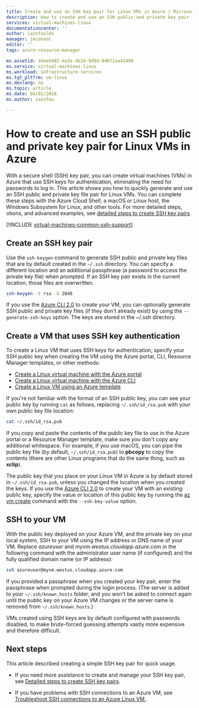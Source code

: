 ```yaml
---
title: Create and use an SSH key pair for Linux VMs in Azure | Microsoft Docs
description: How to create and use an SSH public and private key pair for Linux VMs in Azure to improve the security of the authentication process.
services: virtual-machines-linux
documentationcenter: ''
author: iainfoulds
manager: jeconnoc
editor: ''
tags: azure-resource-manager

ms.assetid: 34ae9482-da3e-4b2d-9d0d-9d672aa42498
ms.service: virtual-machines-linux
ms.workload: infrastructure-services
ms.tgt_pltfrm: vm-linux
ms.devlang: na
ms.topic: article
ms.date: 04/02/2018
ms.author: iainfou

---
```


# How to create and use an SSH public and private key pair for Linux VMs in Azure
With a secure shell (SSH) key pair, you can create virtual machines (VMs) in Azure that use SSH keys for authentication, eliminating the need for passwords to log in. This article shows you how to quickly generate and use an SSH public and private key file pair for Linux VMs. You can complete these steps with the Azure Cloud Shell, a macOS or Linux host, the Windows Subsystem for Linux, and other tools. For more detailed steps, otions, and advanced examples, see [detailed steps to create SSH key pairs](create-ssh-keys-detailed.md).

[!INCLUDE [virtual-machines-common-ssh-support](../../../includes/virtual-machines-common-ssh-support.md)]

## Create an SSH key pair
Use the `ssh-keygen` command to generate SSH public and private key files that are by default created in the `~/.ssh` directory. You can specify a different location and an additional passphrase (a password to access the private key file) when prompted. If an SSH key pair exists in the current location, those files are overwritten.

```bash
ssh-keygen -t rsa -b 2048
```

If you use the [Azure CLI 2.0](/cli/azure) to create your VM, you can optionally generate SSH public and private key files (if they don't already exist) by using the `--generate-ssh-keys` option. The keys are stored in the ~/.ssh directory. 

## Create a VM that uses SSH key authentication
To create a Linux VM that uses SSH keys for authentication, specify your SSH public key when creating the VM using the Azure portal, CLI, Resource Manager templates, or other methods:

* [Create a Linux virtual machine with the Azure portal](quick-create-portal.md?toc=%2fazure%2fvirtual-machines%2flinux%2ftoc.json)
* [Create a Linux virtual machine with the Azure CLI](quick-create-cli.md?toc=%2fazure%2fvirtual-machines%2flinux%2ftoc.json)
* [Create a Linux VM using an Azure template](create-ssh-secured-vm-from-template.md?toc=%2fazure%2fvirtual-machines%2flinux%2ftoc.json)

If you're not familiar with the format of an SSH public key, you can see your public key by running `cat` as follows, replacing `~/.ssh/id_rsa.pub` with your own public key file location:

```bash
cat ~/.ssh/id_rsa.pub
```

If you copy and paste the contents of the public key file to use in the Azure portal or a Resource Manager template, make sure you don't copy any additional whitespace. For example, if you use macOS, you can pipe the public key file (by default, `~/.ssh/id_rsa.pub`) to **pbcopy** to copy the contents (there are other Linux programs that do the same thing, such as **xclip**).

The public key that you place on your Linux VM in Azure is by default stored in `~/.ssh/id_rsa.pub`, unless you changed the location when you created the keys. If you use the [Azure CLI 2.0](/cli/azure) to create your VM with an existing public key, specify the value or location of this public key by running the [az vm create](/cli/azure/vm#az_vm_create) command with the `--ssh-key-value` option. 

## SSH to your VM
With the public key deployed on your Azure VM, and the private key on your local system, SSH to your VM using the IP address or DNS name of your VM. Replace *azureuser* and *myvm.westus.cloudapp.azure.com* in the following command with the administrator user name (if configured) and the fully qualified domain name (or IP address):

```bash
ssh azureuser@myvm.westus.cloudapp.azure.com
```

If you provided a passphrase when you created your key pair, enter the passphrase when prompted during the login process. (The server is added to your `~/.ssh/known_hosts` folder, and you won't be asked to connect again until the public key on your Azure VM changes or the server name is removed from `~/.ssh/known_hosts`.)

VMs created using SSH keys are by default configured with passwords disabled, to make brute-forced guessing attempts vastly more expensive and therefore difficult. 

## Next steps

This article described creating a simple SSH key pair for quick usage. 

* If you need more assistance to create and manage your SSH key pair, see [Detailed steps to create SSH key pairs](create-ssh-keys-detailed.md).

* If you have problems with SSH connections to an Azure VM, see [Troubleshoot SSH connections to an Azure Linux VM ](troubleshoot-ssh-connection.md).


